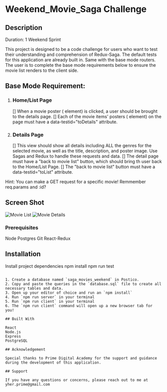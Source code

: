 # Weekend_Movie_Saga Challenge

## Description

Duration: 1 Weekend Sprint

This project is designed to be a code challenge for users who want to test their understanding and comprehension of Redux-Saga. The default tests for this application are already built in. Same with the base mode routers. The user is to complete the base mode requirements below to ensure the movie list renders to the client side.

## Base Mode Requirement:

1. ### Home/List Page
   [] When a movie poster (<img> element) is clicked, a user should be brought to the details page.
   [] Each of the movie items' posters (<image> element) on the page must have a data-testid="toDetails" attribute.
2. ### Details Page
   [] This view should show all details including ALL the genres for the selected movie, as well as the title, description, and poster image. Use Sagas and Redux to handle these requests and data.
   [] The detail page must have a "back to movie list" button, which should bring th user back to the Home/List Page.
   [] The "back to movie list" button must have a data-testid="toList" attribute.

Hint: You can make a GET request for a specific movie! Remmember req.params and :id?

## Screen Shot

![Movie List](<Screenshot 2024-03-05 at 12.34.45 AM.png>)
![Movie Details](<Screenshot 2024-03-05 at 12.32.56 AM.png>)

### Prerequisites

Node
Postgres
Git
React-Redux

## Installation

Install project dependencies
npm install
npm run test

```

1. Create a database named `saga_movies_weekend` in Postico.
2. Copy and paste the queries in the `database.sql` file to create all necessary tables and data.
3. Open up your editor of choice and run an `npm install`
4. Run `npm run server` in your terminal
5. Run `npm run client` in your terminal
6. The `npm run client` command will open up a new browser tab for you!

## Built With

React
Node.js
Express
PostgreSQL

## Acknowledgement

Special thanks to Prime Digital Academy for the support and guidance during the development of this application.

## Support

If you have any questions or concerns, please reach out to me at yher.prime@gmail.com
```
